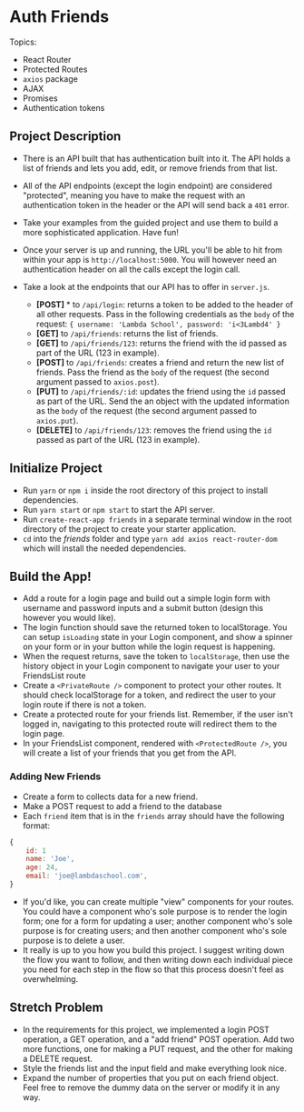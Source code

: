 # Auth Friends

Topics:

-   React Router
-   Protected Routes
-   `axios` package
-   AJAX
-   Promises
-   Authentication tokens

## Project Description

-   There is an API built that has authentication built into it. The API holds a list of friends and lets you add, edit, or remove friends from that list.
-   All of the API endpoints (except the login endpoint) are considered "protected", meaning you have to make the request with an authentication token in the header or the API will send back a `401` error.
-   Take your examples from the guided project and use them to build a more sophisticated application. Have fun!
-   Once your server is up and running, the URL you'll be able to hit from within your app is `http://localhost:5000`. You will however need an authentication header on all the calls except the login call.
-   Take a look at the endpoints that our API has to offer in `server.js`.

    -   **[POST]** * to `/api/login`: returns a token to be added to the header of all other requests. Pass in the following credentials as the `body` of the request: `{ username: 'Lambda School', password: 'i<3Lambd4' }`
    -   **[GET]** to `/api/friends`: returns the list of friends.
    -   **[GET]** to `/api/friends/123`: returns the friend with the id passed as part of the URL (123 in example).
    -   **[POST]** to `/api/friends`: creates a friend and return the new list of friends. Pass the friend as the `body` of the request (the second argument passed to `axios.post`).
    -   **[PUT]** to `/api/friends/:id`: updates the friend using the `id` passed as part of the URL. Send the an object with the updated information as the `body` of the request (the second argument passed to `axios.put`).
    -   **[DELETE]** to `/api/friends/123`: removes the friend using the `id` passed as part of the URL (123 in example).

## Initialize Project

-   Run `yarn` or `npm i` inside the root directory of this project to install dependencies.
-   Run `yarn start` or `npm start` to start the API server.
-   Run `create-react-app friends` in a separate terminal window in the root directory of the project to create your starter application.
-   `cd` into the _friends_ folder and type `yarn add axios react-router-dom` which will install the needed dependencies.

## Build the App!

-   Add a route for a login page and build out a simple login form with username and password inputs and a submit button (design this however you would like).
-   The login function should save the returned token to localStorage. You can setup `isLoading` state in your Login component, and show a spinner on your form or in your button while the login request is happening.
-   When the request returns, save the token to `localStorage`, then use the history object in your Login component to navigate your user to your FriendsList route
-   Create a `<PrivateRoute />` component to protect your other routes. It should check localStorage for a token, and redirect the user to your login route if there is not a token.
-   Create a protected route for your friends list. Remember, if the user isn't logged in, navigating to this protected route will redirect them to the login page.
-   In your FriendsList component, rendered with `<ProtectedRoute />`, you will create a list of your friends that you get from the API.

### Adding New Friends

-   Create a form to collects data for a new friend.
-   Make a POST request to add a friend to the database
-   Each `friend` item that is in the `friends` array should have the following format:

```js
{
    id: 1
    name: 'Joe',
    age: 24,
    email: 'joe@lambdaschool.com',
}
```

-   If you'd like, you can create multiple "view" components for your routes. You could have a component who's sole purpose is to render the login form; one for a form for updating a user; another component who's sole purpose is for creating users; and then another component who's sole purpose is to delete a user.
-   It really is up to you how you build this project. I suggest writing down the flow you want to follow, and then writing down each individual piece you need for each step in the flow so that this process doesn't feel as overwhelming.

## Stretch Problem

-   In the requirements for this project, we implemented a login POST operation, a GET operation, and a "add friend" POST operation. Add two more functions, one for making a PUT request, and the other for making a DELETE request.
-   Style the friends list and the input field and make everything look nice.
-   Expand the number of properties that you put on each friend object. Feel free to remove the dummy data on the server or modify it in any way.

